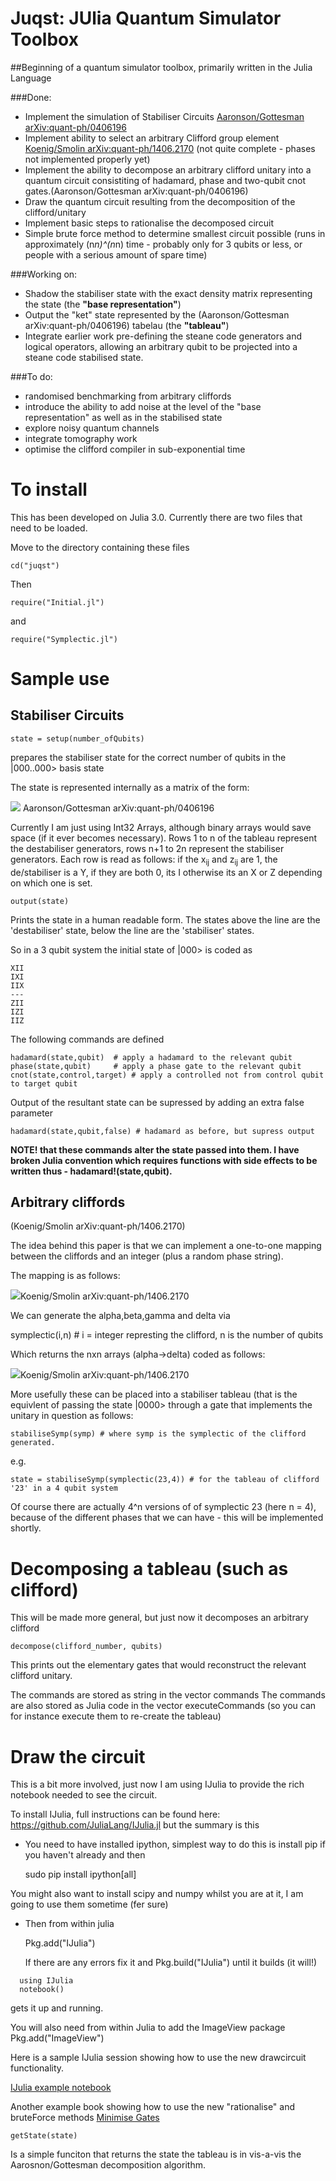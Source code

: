 # Juqst: JUlia Quantum Simulator Toolbox
##Beginning of a quantum simulator toolbox, primarily written in the Julia Language

###Done:

* Implement the simulation of Stabiliser Circuits [Aaronson/Gottesman arXiv:quant-ph/0406196](http://arxiv.org/pdf/quant-ph/0406196)
* Implement ability to select an arbitrary Clifford group element [Koenig/Smolin arXiv:quant-ph/1406.2170](http://arxiv.org/abs/1406.2170) (not quite complete - phases not implemented properly yet)
* Implement the ability to decompose an arbitrary clifford unitary into a quantum circuit consistiting of hadamard, phase and two-qubit cnot gates.(Aaronson/Gottesman arXiv:quant-ph/0406196)
* Draw the quantum circuit resulting from the decomposition of the clifford/unitary
* Implement basic steps to rationalise the decomposed circuit
* Simple brute force method to determine smallest circuit possible (runs in approximately (n*n)^(n*n) time - probably only for 3 qubits or less, or people with a serious amount of spare time)

###Working on:

- Shadow the stabiliser state with the exact density matrix representing the state (the **"base representation"**)
- Output the "ket" state represented by the  (Aaronson/Gottesman arXiv:quant-ph/0406196) tabelau (the **"tableau"**)
- Integrate earlier work pre-defining the steane code generators and logical operators, allowing an arbitrary qubit to be projected into a steane code stabilised state.

###To do:

- randomised benchmarking from arbitrary cliffords
- introduce the ability to add noise at the level of the "base representation" as well as in the stabilised state
- explore noisy quantum channels
- integrate tomography work
- optimise the clifford compiler in sub-exponential time

# To install

This has been developed on Julia 3.0. Currently there are two files that need to be loaded.

Move to the directory containing these files 

    cd("juqst")

Then 

    require("Initial.jl")

and 

    require("Symplectic.jl")


# Sample use

## Stabiliser Circuits

    state = setup(number_ofQubits)

prepares the stabiliser state for the correct number of qubits in the |000..000> basis state

The state is represented internally as a matrix of the form:

<img src="Matrix.png"></img>
Aaronson/Gottesman arXiv:quant-ph/0406196

Currently I am just using Int32 Arrays, although binary arrays would save space (if it ever becomes necessary).
Rows 1 to n of the tableau represent the destabiliser generators, rows n+1 to 2n represent the stabiliser generators. Each row is read
as follows: if the x<sub>ij</sub> and z<sub>ij</sub> are 1, the de/stabiliser is a Y, if they are both 0, its I otherwise its an X or Z depending on which one is set.
 
    output(state)

Prints the state in a human readable form. The states above the line are the 'destabiliser' state, below the line are the 'stabiliser' states. 

So in a 3 qubit system the initial state of |000> is coded as 

```
XII
IXI
IIX
---
ZII
IZI
IIZ
```

The following commands are defined

    hadamard(state,qubit)  # apply a hadamard to the relevant qubit
    phase(state,qubit)     # apply a phase gate to the relevant qubit
    cnot(state,control,target) # apply a controlled not from control qubit to target qubit

Output of the resultant state can be supressed by adding an extra false parameter

    hadamard(state,qubit,false) # hadamard as before, but supress output

**NOTE! that these commands alter the state passed into them. I have broken Julia convention which requires functions 
with side effects to be written thus - hadamard!(state,qubit).**

## Arbitrary cliffords

(Koenig/Smolin arXiv:quant-ph/1406.2170)

The idea behind this paper is that we can implement a one-to-one mapping between the cliffords and an integer (plus a random phase string).

The mapping is as follows:

<img src="Clifford Mapping.png">Koenig/Smolin arXiv:quant-ph/1406.2170</img>

We can generate the alpha,beta,gamma and delta via

   symplectic(i,n) # i = integer represting the clifford, n is the number of qubits

Which returns the nxn arrays (alpha->delta) coded as follows:

<img src="coding.png">Koenig/Smolin arXiv:quant-ph/1406.2170</img>

More usefully these can be placed into a stabiliser tableau (that is the equivlent of passing the state |0000> through a gate that implements the unitary in question as follows:

    stabiliseSymp(symp) # where symp is the symplectic of the clifford generated.

e.g.

    state = stabiliseSymp(symplectic(23,4)) # for the tableau of clifford '23' in a 4 qubit system

Of course there are actually 4^n versions of of symplectic 23 (here n = 4), because of the different phases that we can have - this will be implemented shortly.

# Decomposing a tableau (such as clifford)

This will be made more general, but just now it decomposes an arbitrary clifford

    decompose(clifford_number, qubits)

This prints out the elementary gates that would reconstruct the relevant clifford unitary.

The commands are stored as string in the vector commands
The commands are also stored as Julia code in the vector executeCommands (so you can for instance execute them to re-create the tableau)

# Draw the circuit

This is a bit more involved, just now I am using IJulia to provide the rich notebook needed to see the circuit.

To install IJulia, full instructions can be found here: https://github.com/JuliaLang/IJulia.jl but the summary is this

- You need to have installed ipython, simplest way to do this is install pip if you haven't already and then

     sudo pip install ipython[all]

You might also want to install scipy and numpy whilst you are at it, I am going to use them sometime (fer sure)

- Then from within julia 

    Pkg.add("IJulia")

  If there are any errors fix it and Pkg.build("IJulia") until it builds (it will!)

````
  using IJulia
  notebook()
````
gets it up and running.

You will also need from within Julia to add the ImageView package Pkg.add("ImageView")

Here is a sample IJulia session showing how to use the new drawcircuit functionality.

[IJulia example notebook](http://rharper2.github.io/Juqst/Example%20of%20Draw%20Circuit.html)

Another example book showing how to use the new "rationalise" and bruteForce methods [Minimise Gates](http://rharper2.github.io/Juqst/minimiseGates.html)

    getState(state) 

Is a simple funciton that returns the state the tableau is in vis-a-vis the Aarosnon/Gottesman decomposition algorithm.






